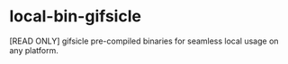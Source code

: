 # local-bin-gifsicle
[READ ONLY] gifsicle pre-compiled binaries for seamless local usage on any platform.
